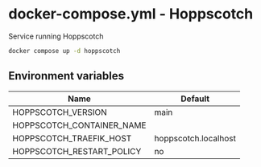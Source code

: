 # docker-compose.yml - Hoppscotch

Service running Hoppscotch

```bash
docker compose up -d hoppscotch
```

## Environment variables

| **Name**                  | **Default**          |
| ------------------------- | -------------------- |
| HOPPSCOTCH_VERSION        | main                 |
| HOPPSCOTCH_CONTAINER_NAME |                      |
| HOPPSCOTCH_TRAEFIK_HOST   | hoppscotch.localhost |
| HOPPSCOTCH_RESTART_POLICY | no                   |
